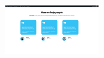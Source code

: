 <img
  src="/img/Testimonial.png"
  style="display: inline-block; margin: 0 auto; max-width: 300px">